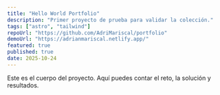 ```yaml
---
title: "Hello World Portfolio"
description: "Primer proyecto de prueba para validar la colección."
tags: ["astro", "tailwind"]
repoUrl: "https://github.com/AdriMariscal/portfolio"
demoUrl: "https://adrianmariscal.netlify.app/"
featured: true
published: true
date: 2025-10-24
---
```


Este es el cuerpo del proyecto. Aquí puedes contar el reto, la solución y resultados.
